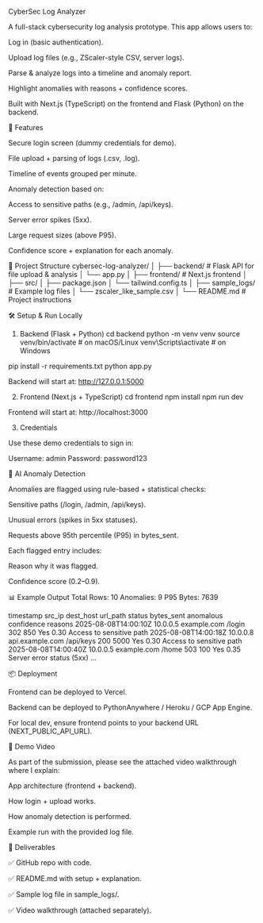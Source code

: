 CyberSec Log Analyzer

A full-stack cybersecurity log analysis prototype.
This app allows users to:

Log in (basic authentication).

Upload log files (e.g., ZScaler-style CSV, server logs).

Parse & analyze logs into a timeline and anomaly report.

Highlight anomalies with reasons + confidence scores.

Built with Next.js (TypeScript) on the frontend and Flask (Python) on the backend.

🚀 Features

Secure login screen (dummy credentials for demo).

File upload + parsing of logs (.csv, .log).

Timeline of events grouped per minute.

Anomaly detection based on:

Access to sensitive paths (e.g., /admin, /api/keys).

Server error spikes (5xx).

Large request sizes (above P95).

Confidence score + explanation for each anomaly.

📂 Project Structure
cybersec-log-analyzer/
│
├── backend/ # Flask API for file upload & analysis
│ └── app.py
│
├── frontend/ # Next.js frontend
│ ├── src/
│ ├── package.json
│ └── tailwind.config.ts
│
├── sample_logs/ # Example log files
│ └── zscaler_like_sample.csv
│
└── README.md # Project instructions

🛠️ Setup & Run Locally

1. Backend (Flask + Python)
   cd backend
   python -m venv venv
   source venv/bin/activate # on macOS/Linux
   venv\Scripts\activate # on Windows

pip install -r requirements.txt
python app.py

Backend will start at: http://127.0.0.1:5000

2. Frontend (Next.js + TypeScript)
   cd frontend
   npm install
   npm run dev

Frontend will start at: http://localhost:3000

3. Credentials

Use these demo credentials to sign in:

Username: admin
Password: password123

🤖 AI Anomaly Detection

Anomalies are flagged using rule-based + statistical checks:

Sensitive paths (/login, /admin, /api/keys).

Unusual errors (spikes in 5xx statuses).

Requests above 95th percentile (P95) in bytes_sent.

Each flagged entry includes:

Reason why it was flagged.

Confidence score (0.2–0.9).

📊 Example Output
Total Rows: 10
Anomalies: 9
P95 Bytes: 7639

timestamp src_ip dest_host url_path status bytes_sent anomalous confidence reasons
2025-08-08T14:00:10Z 10.0.0.5 example.com /login 302 850 Yes 0.30 Access to sensitive path
2025-08-08T14:00:18Z 10.0.0.8 api.example.com /api/keys 200 5000 Yes 0.30 Access to sensitive path
2025-08-08T14:00:40Z 10.0.0.5 example.com /home 503 100 Yes 0.35 Server error status (5xx)
...

📦 Deployment

Frontend can be deployed to Vercel.

Backend can be deployed to PythonAnywhere / Heroku / GCP App Engine.

For local dev, ensure frontend points to your backend URL (NEXT_PUBLIC_API_URL).

🎥 Demo Video

As part of the submission, please see the attached video walkthrough where I explain:

App architecture (frontend + backend).

How login + upload works.

How anomaly detection is performed.

Example run with the provided log file.

📌 Deliverables

✅ GitHub repo with code.

✅ README.md with setup + explanation.

✅ Sample log file in sample_logs/.

✅ Video walkthrough (attached separately).
